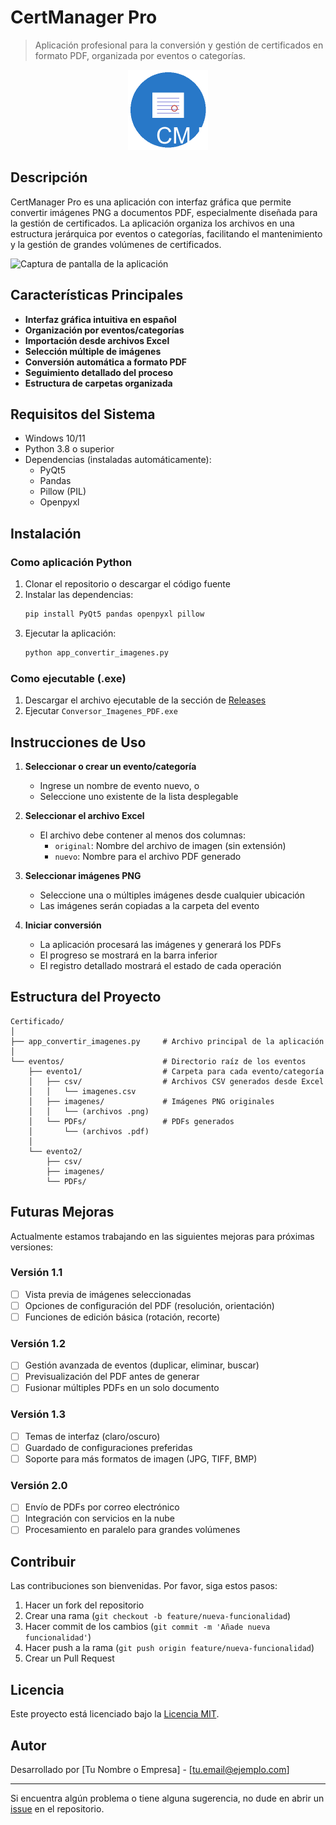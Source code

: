 # CertManager Pro

> Aplicación profesional para la conversión y gestión de certificados en formato PDF, organizada por eventos o categorías.

<p align="center">
  <img src="recursos/certmanager_logo.png" alt="CertManager Pro Logo" width="128">
</p>

## Descripción

CertManager Pro es una aplicación con interfaz gráfica que permite convertir imágenes PNG a documentos PDF, especialmente diseñada para la gestión de certificados. La aplicación organiza los archivos en una estructura jerárquica por eventos o categorías, facilitando el mantenimiento y la gestión de grandes volúmenes de certificados.

![Captura de pantalla de la aplicación](https://via.placeholder.com/700x400?text=CertManager+Pro)

## Características Principales

- **Interfaz gráfica intuitiva en español**
- **Organización por eventos/categorías**
- **Importación desde archivos Excel**
- **Selección múltiple de imágenes**
- **Conversión automática a formato PDF**
- **Seguimiento detallado del proceso**
- **Estructura de carpetas organizada**

## Requisitos del Sistema

- Windows 10/11
- Python 3.8 o superior
- Dependencias (instaladas automáticamente):
  - PyQt5
  - Pandas
  - Pillow (PIL)
  - Openpyxl

## Instalación

### Como aplicación Python

1. Clonar el repositorio o descargar el código fuente
2. Instalar las dependencias:
   ```bash
   pip install PyQt5 pandas openpyxl pillow
   ```
3. Ejecutar la aplicación:
   ```bash
   python app_convertir_imagenes.py
   ```

### Como ejecutable (.exe)

1. Descargar el archivo ejecutable de la sección de [Releases](https://github.com/usuario/conversor-imagenes-pdf/releases)
2. Ejecutar `Conversor_Imagenes_PDF.exe`

## Instrucciones de Uso

1. **Seleccionar o crear un evento/categoría**
   - Ingrese un nombre de evento nuevo, o
   - Seleccione uno existente de la lista desplegable

2. **Seleccionar el archivo Excel**
   - El archivo debe contener al menos dos columnas:
     - `original`: Nombre del archivo de imagen (sin extensión)
     - `nuevo`: Nombre para el archivo PDF generado

3. **Seleccionar imágenes PNG**
   - Seleccione una o múltiples imágenes desde cualquier ubicación
   - Las imágenes serán copiadas a la carpeta del evento

4. **Iniciar conversión**
   - La aplicación procesará las imágenes y generará los PDFs
   - El progreso se mostrará en la barra inferior
   - El registro detallado mostrará el estado de cada operación

## Estructura del Proyecto

```
Certificado/
│
├── app_convertir_imagenes.py     # Archivo principal de la aplicación
│
└── eventos/                      # Directorio raíz de los eventos
    ├── evento1/                  # Carpeta para cada evento/categoría
    │   ├── csv/                  # Archivos CSV generados desde Excel
    │   │   └── imagenes.csv
    │   ├── imagenes/             # Imágenes PNG originales
    │   │   └── (archivos .png)
    │   └── PDFs/                 # PDFs generados
    │       └── (archivos .pdf)
    │
    └── evento2/
        ├── csv/
        ├── imagenes/
        └── PDFs/
```

## Futuras Mejoras

Actualmente estamos trabajando en las siguientes mejoras para próximas versiones:

### Versión 1.1
- [ ] Vista previa de imágenes seleccionadas
- [ ] Opciones de configuración del PDF (resolución, orientación)
- [ ] Funciones de edición básica (rotación, recorte)

### Versión 1.2
- [ ] Gestión avanzada de eventos (duplicar, eliminar, buscar)
- [ ] Previsualización del PDF antes de generar
- [ ] Fusionar múltiples PDFs en un solo documento

### Versión 1.3
- [ ] Temas de interfaz (claro/oscuro)
- [ ] Guardado de configuraciones preferidas
- [ ] Soporte para más formatos de imagen (JPG, TIFF, BMP)

### Versión 2.0
- [ ] Envío de PDFs por correo electrónico
- [ ] Integración con servicios en la nube
- [ ] Procesamiento en paralelo para grandes volúmenes

## Contribuir

Las contribuciones son bienvenidas. Por favor, siga estos pasos:

1. Hacer un fork del repositorio
2. Crear una rama (`git checkout -b feature/nueva-funcionalidad`)
3. Hacer commit de los cambios (`git commit -m 'Añade nueva funcionalidad'`)
4. Hacer push a la rama (`git push origin feature/nueva-funcionalidad`)
5. Crear un Pull Request

## Licencia

Este proyecto está licenciado bajo la [Licencia MIT](LICENSE).

## Autor

Desarrollado por [Tu Nombre o Empresa] - [tu.email@ejemplo.com]

---

Si encuentra algún problema o tiene alguna sugerencia, no dude en abrir un [issue](https://github.com/usuario/conversor-imagenes-pdf/issues) en el repositorio.
